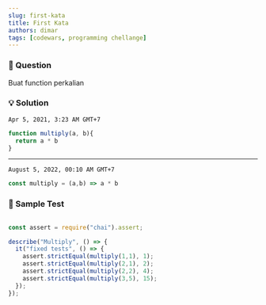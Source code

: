 ```yaml
---
slug: first-kata
title: First Kata
authors: dimar
tags: [codewars, programming chellange]
---
```

<!-- truncate -->
### 🤔 Question
Buat function perkalian

### 💡 Solution

`Apr 5, 2021, 3:23 AM GMT+7`
```js
function multiply(a, b){
  return a * b
}
```
---
`August 5, 2022, 00:10 AM GMT+7`
```js
const multiply = (a,b) => a * b
```
### 🧪 Sample Test
```js

const assert = require("chai").assert;

describe("Multiply", () => {
  it("fixed tests", () => {
    assert.strictEqual(multiply(1,1), 1);
    assert.strictEqual(multiply(2,1), 2);
    assert.strictEqual(multiply(2,2), 4);
    assert.strictEqual(multiply(3,5), 15);   
  });
});
``` 
